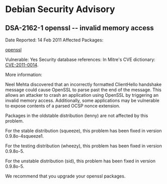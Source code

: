 
Debian Security Advisory
========================


DSA-2162-1 openssl -- invalid memory access
-------------------------------------------



Date Reported:
14 Feb 2011
Affected Packages:

[openssl](https://packages.debian.org/src:openssl)

Vulnerable:
Yes
Security database references:
In Mitre's CVE dictionary: [CVE-2011-0014](https://security-tracker.debian.org/tracker/CVE-2011-0014).  

More information:

Neel Mehta discovered that an incorrectly formatted ClientHello handshake
message could cause OpenSSL to parse past the end of the message. This
allows an attacker to crash an application using OpenSSL by triggering
an invalid memory access. Additionally, some applications may be vulnerable
to expose contents of a parsed OCSP nonce extension.


Packages in the oldstable distribution (lenny) are not affected by this
problem.


For the stable distribution (squeeze), this problem has been fixed in
version 0.9.8o-4squeeze1.


For the testing distribution (wheezy), this problem has been fixed in
version 0.9.8o-5.


For the unstable distribution (sid), this problem has been fixed in
version 0.9.8o-5.


We recommend that you upgrade your openssl packages.





